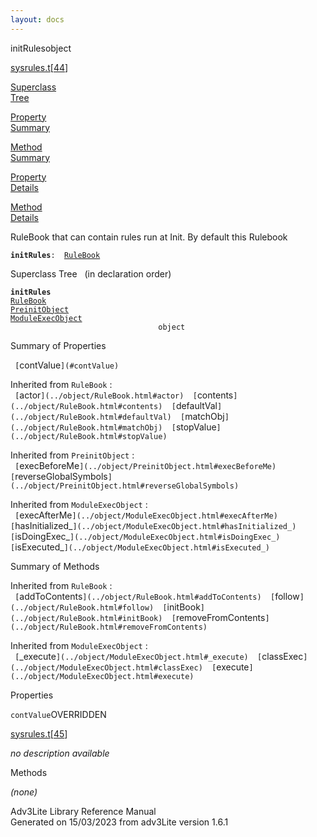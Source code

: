 ```yaml
---
layout: docs
---
```

<span class="title">initRules</span><span class="type">object</span>

[sysrules.t](../file/sysrules.t.html)\[[44](../source/sysrules.t.html#44)\]

[Superclass  
Tree](#_SuperClassTree_)

[Property  
Summary](#_PropSummary_)

[Method  
Summary](#_MethodSummary_)

[Property  
Details](#_Properties_)

[Method  
Details](#_Methods_)



RuleBook that can contain rules run at Init. By default this Rulebook

**`initRules`**` :   `[`RuleBook`](../object/RuleBook.html)



<span id="_SuperClassTree_"></span>



<span class="hdln">Superclass Tree</span>   (in declaration order)



**`initRules`**  
[`RuleBook`](../object/RuleBook.html)  
[`PreinitObject`](../object/PreinitObject.html)  
[`ModuleExecObject`](../object/ModuleExecObject.html)  
`                                 object`  
<span id="_PropSummary_"></span>



<span class="hdln">Summary of Properties</span>  



` [`contValue`](#contValue)  `

Inherited from `RuleBook` :  
` [`actor`](../object/RuleBook.html#actor)  [`contents`](../object/RuleBook.html#contents)  [`defaultVal`](../object/RuleBook.html#defaultVal)  [`matchObj`](../object/RuleBook.html#matchObj)  [`stopValue`](../object/RuleBook.html#stopValue)  `

Inherited from `PreinitObject` :  
` [`execBeforeMe`](../object/PreinitObject.html#execBeforeMe)  [`reverseGlobalSymbols`](../object/PreinitObject.html#reverseGlobalSymbols)  `

Inherited from `ModuleExecObject` :  
` [`execAfterMe`](../object/ModuleExecObject.html#execAfterMe)  [`hasInitialized_`](../object/ModuleExecObject.html#hasInitialized_)  [`isDoingExec_`](../object/ModuleExecObject.html#isDoingExec_)  [`isExecuted_`](../object/ModuleExecObject.html#isExecuted_)  `

<span id="_MethodSummary_"></span>



<span class="hdln">Summary of Methods</span>  





Inherited from `RuleBook` :  
` [`addToContents`](../object/RuleBook.html#addToContents)  [`follow`](../object/RuleBook.html#follow)  [`initBook`](../object/RuleBook.html#initBook)  [`removeFromContents`](../object/RuleBook.html#removeFromContents)  `



Inherited from `ModuleExecObject` :  
` [`_execute`](../object/ModuleExecObject.html#_execute)  [`classExec`](../object/ModuleExecObject.html#classExec)  [`execute`](../object/ModuleExecObject.html#execute)  `

<span id="_Properties_"></span>



<span class="hdln">Properties</span>  



<span id="contValue"></span>

`contValue`<span class="rem">OVERRIDDEN</span>

[sysrules.t](../file/sysrules.t.html)\[[45](../source/sysrules.t.html#45)\]



*no description available*



<span id="_Methods_"></span>



<span class="hdln">Methods</span>  



*(none)*



Adv3Lite Library Reference Manual  
Generated on 15/03/2023 from adv3Lite version 1.6.1


